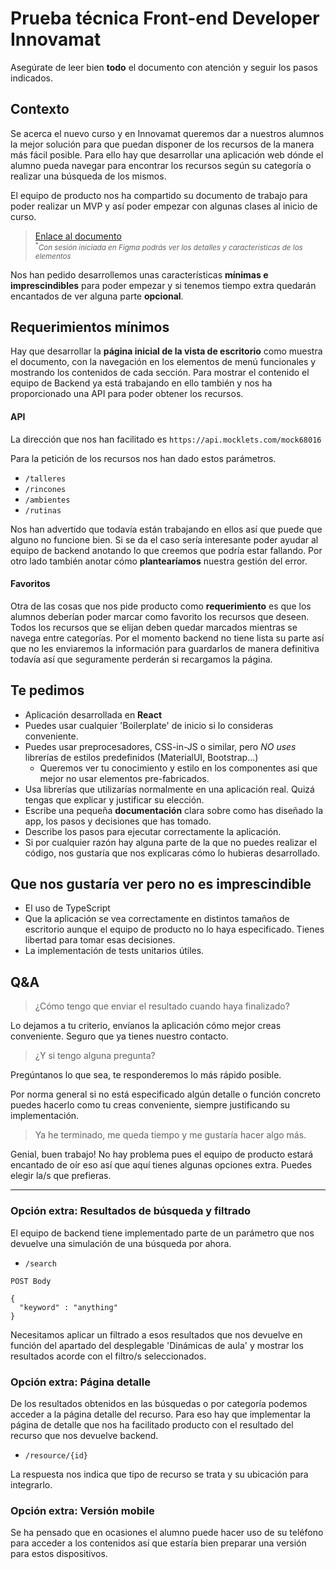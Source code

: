 # Prueba técnica Front-end Developer Innovamat

Asegúrate de leer bien **todo** el documento con atención y seguir los pasos indicados.

## Contexto

Se acerca el nuevo curso y en Innovamat queremos dar a nuestros alumnos la mejor solución para que puedan disponer de los recursos de la manera más fácil posible. Para ello hay que desarrollar una aplicación web dónde el alumno pueda navegar para encontrar los recursos según su categoría o realizar una búsqueda de los mismos.

El equipo de producto nos ha compartido su documento de trabajo para poder realizar un MVP y así poder empezar con algunas clases al inicio de curso.

> [Enlace al documento](https://www.figma.com/file/pJ75xh7u9ajrQEkOLfw6iK/Frontend?node-id=0%3A1) \
> <sup><sup>*</sup>*Con sesión iniciada en Figma podrás ver los detalles y características de los elementos*</sup>

Nos han pedido desarrollemos unas características **mínimas e imprescindibles** para poder empezar y si tenemos tiempo extra quedarán encantados de ver alguna parte **opcional**.

## Requerimientos mínimos

Hay que desarrollar la **página inicial de la vista de escritorio** como muestra el documento, con la navegación en los elementos de menú funcionales y mostrando los contenidos de cada sección. Para mostrar el contenido el equipo de Backend ya está trabajando en ello también y nos ha proporcionado una API para poder obtener los recursos.

#### API

La dirección que nos han facilitado es `https://api.mocklets.com/mock68016`

Para la petición de los recursos nos han dado estos parámetros.

- `/talleres`
- `/rincones`
- `/ambientes`
- `/rutinas`

Nos han advertido que todavía están trabajando en ellos así que puede que alguno no funcione bien. Si se da el caso sería interesante poder ayudar al equipo de backend anotando lo que creemos que podría estar fallando.
Por otro lado también anotar cómo **plantearíamos** nuestra gestión del error.

#### Favoritos

Otra de las cosas que nos pide producto como **requerimiento** es que los alumnos deberían poder marcar como favorito los recursos que deseen.
Todos los recursos que se elijan deben quedar marcados mientras se navega entre categorías. Por el momento backend no tiene lista su parte así que no les enviaremos la información para guardarlos de manera definitiva todavía así que seguramente perderán si recargamos la página.

## Te pedimos

- Aplicación desarrollada en **React**
- Puedes usar cualquier 'Boilerplate' de inicio si lo consideras conveniente.
- Puedes usar preprocesadores, CSS-in-JS o similar, pero _NO uses_ librerías de estilos predefinidos (MaterialUI, Bootstrap...)
  - Queremos ver tu conocimiento y estilo en los componentes asi que mejor no usar elementos pre-fabricados.
- Usa librerías que utilizarías normalmente en una aplicación real. Quizá tengas que explicar y justificar su elección.
- Escribe una pequeña **documentación** clara sobre como has diseñado la app, los pasos y decisiones que has tomado.
- Describe los pasos para ejecutar correctamente la aplicación.
- Si por cualquier razón hay alguna parte de la que no puedes realizar el código, nos gustaría que nos explicaras cómo lo hubieras desarrollado.

## Que nos gustaría ver pero no es imprescindible

- El uso de TypeScript
- Que la aplicación se vea correctamente en distintos tamaños de escritorio aunque el equipo de producto no lo haya especificado. Tienes libertad para tomar esas decisiones.
- La implementación de tests unitarios útiles.

## Q&A

> ¿Cómo tengo que enviar el resultado cuando haya finalizado?

Lo dejamos a tu criterio, envíanos la aplicación cómo mejor creas conveniente. Seguro que ya tienes nuestro contacto.

> ¿Y si tengo alguna pregunta?

Pregúntanos lo que sea, te responderemos lo más rápido posible.

Por norma general si no está especificado algún detalle o función concreto puedes hacerlo como tu creas conveniente, siempre justificando su implementación.

> Ya he terminado, me queda tiempo y me gustaría hacer algo más.

Genial, buen trabajo! No hay problema pues el equipo de producto estará encantado de oír eso así que aquí tienes algunas opciones extra. Puedes elegir la/s que prefieras.

---

### Opción extra: Resultados de búsqueda y filtrado

El equipo de backend tiene implementado parte de un parámetro que nos devuelve una simulación de una búsqueda por ahora.
- `/search`
```
POST Body

{
  "keyword" : "anything"
}
```

Necesitamos aplicar un filtrado a esos resultados que nos devuelve en función del apartado del desplegable 'Dinámicas de aula' y mostrar los resultados acorde con el filtro/s seleccionados.

### Opción extra: Página detalle

De los resultados obtenidos en las búsquedas o por categoría podemos acceder a la página detalle del recurso. Para eso hay que implementar la página de detalle que nos ha facilitado producto con el resultado del recurso que nos devuelve backend.

- `/resource/{id}`

La respuesta nos indica que tipo de recurso se trata y su ubicación para integrarlo.

### Opción extra: Versión mobile

Se ha pensado que en ocasiones el alumno puede hacer uso de su teléfono para acceder a los contenidos así que estaría bien preparar una versión para estos dispositivos.



